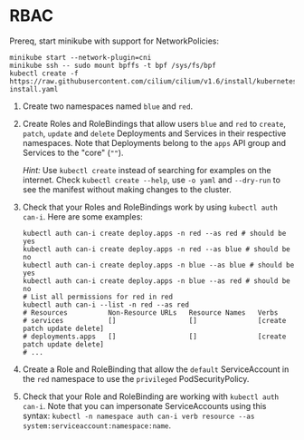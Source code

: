 # RBAC

Prereq, start minikube with support for NetworkPolicies:
```shell
minikube start --network-plugin=cni
minikube ssh -- sudo mount bpffs -t bpf /sys/fs/bpf
kubectl create -f https://raw.githubusercontent.com/cilium/cilium/v1.6/install/kubernetes/quick-install.yaml
```

1. Create two namespaces named `blue` and `red`.
2. Create Roles and RoleBindings that allow users `blue` and `red` to `create`, `patch`, `update` and `delete` Deployments and Services in their respective namespaces.
   Note that Deployments belong to the `apps` API group and Services to the "core" (`""`).

   *Hint:* Use `kubectl create` instead of searching for examples on the internet.
   Check `kubectl create --help`, use `-o yaml` and `--dry-run` to see the manifest without making changes to the cluster.
3. Check that your Roles and RoleBindings work by using `kubectl auth can-i`.
   Here are some examples:

   ```shell
   kubectl auth can-i create deploy.apps -n red --as red # should be yes
   kubectl auth can-i create deploy.apps -n red --as blue # should be no
   kubectl auth can-i create deploy.apps -n blue --as blue # should be yes
   kubectl auth can-i create deploy.apps -n blue --as red # should be no
   # List all permissions for red in red
   kubectl auth can-i --list -n red --as red
   # Resources          Non-Resource URLs   Resource Names   Verbs
   # services           []                  []               [create patch update delete]
   # deployments.apps   []                  []               [create patch update delete]
   # ...
   ```
4. Create a Role and RoleBinding that allow the `default` ServiceAccount in the `red` namespace to use the `privileged` PodSecurityPolicy.
5. Check that your Role and RoleBinding are working with `kubectl auth can-i`.
   Note that you can impersonate ServiceAccounts using this syntax: `kubectl -n namespace auth can-i verb resource --as system:serviceaccount:namespace:name`.
